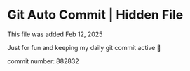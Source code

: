 # Git Auto Commit | Hidden File

This file was added Feb 12, 2025

Just for fun and keeping my daily git commit active 🤪

commit number: 882832
